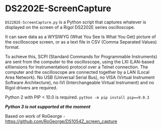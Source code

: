# DS2202E-ScreenCapture
```DS2202E-ScreenCapture.py``` is a Python script that captures whatever is displayed on the screen of a Rigol DS2202E series oscilloscope.

It can save data as a WYSIWYG (What You See Is What You Get) picture of the oscilloscope screen, or as a text file in CSV (Comma Separated Values) format.

To achieve this, SCPI (Standard Commands for Programmable Instruments) are sent from the computer to the oscilloscope, using the LXI (LAN-based eXtensions for Instrumentation) protocol over a Telnet connection.
The computer and the oscilloscope are connected together by a LAN (Local Area Network).
No USB (Universal Serial Bus), no VISA (Virtual Instrument Software Architecture), no IVI (Interchangeable Virtual Instrument) and no Rigol drivers are required.

Python 2 with PIP < 10.0 is required. ```python -m pip install pip==9.0.3```

***Python 3 is not supported at the moment***

Based on work of RoGeorge - https://github.com/RoGeorge/DS1054Z_screen_capture
